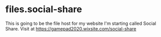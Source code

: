 # files.social-share
This is going to be the file host for my website I'm starting called Social Share. Visit at https://gamepad2020.wixsite.com/social-share
